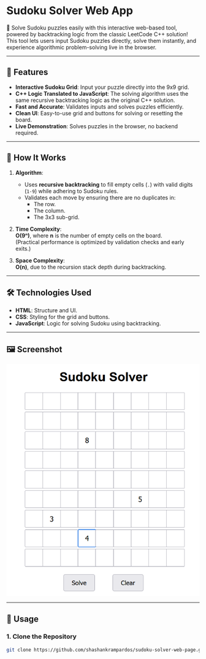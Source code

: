 # Sudoku Solver Web App

🎉 Solve Sudoku puzzles easily with this interactive web-based tool, powered by backtracking logic from the classic LeetCode C++ solution! This tool lets users input Sudoku puzzles directly, solve them instantly, and experience algorithmic problem-solving live in the browser.

---

## 🚀 Features

- **Interactive Sudoku Grid**: Input your puzzle directly into the 9x9 grid.
- **C++ Logic Translated to JavaScript**: The solving algorithm uses the same recursive backtracking logic as the original C++ solution.
- **Fast and Accurate**: Validates inputs and solves puzzles efficiently.
- **Clean UI**: Easy-to-use grid and buttons for solving or resetting the board.
- **Live Demonstration**: Solves puzzles in the browser, no backend required.

---

## 🔑 How It Works

1. **Algorithm**:
   - Uses **recursive backtracking** to fill empty cells (`.`) with valid digits (`1-9`) while adhering to Sudoku rules.
   - Validates each move by ensuring there are no duplicates in:
     - The row.
     - The column.
     - The 3x3 sub-grid.

2. **Time Complexity**:  
   **O(9ⁿ)**, where **n** is the number of empty cells on the board.  
   (Practical performance is optimized by validation checks and early exits.)

3. **Space Complexity**:  
   **O(n)**, due to the recursion stack depth during backtracking.

---

## 🛠️ Technologies Used

- **HTML**: Structure and UI.
- **CSS**: Styling for the grid and buttons.
- **JavaScript**: Logic for solving Sudoku using backtracking.

---

## 🖼️ Screenshot

![Sudoku Solver Screenshot](https://github.com/ShashankRampardos/sudoku-solver-web-page/blob/main/suduko%20solver%20screen%20shot.png?raw=true)


---

## 📝 Usage

### 1. Clone the Repository
```bash
git clone https://github.com/shashankrampardos/sudoku-solver-web-page.git
